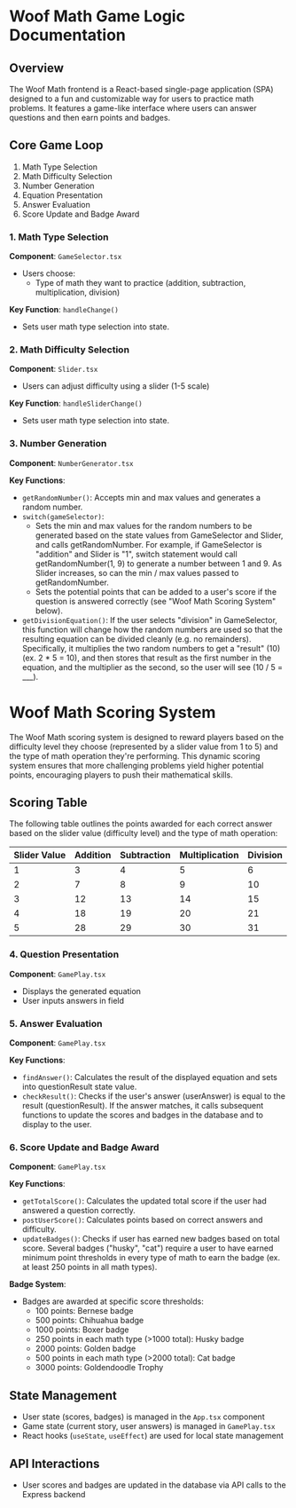 # Woof Math Game Logic Documentation

## Overview

The Woof Math frontend is a React-based single-page application (SPA) designed to a fun and customizable way for users to practice math problems. It features a game-like interface where users can answer questions and then earn points and badges.

## Core Game Loop

1. Math Type Selection
2. Math Difficulty Selection
3. Number Generation
4. Equation Presentation
5. Answer Evaluation
6. Score Update and Badge Award

### 1. Math Type Selection

**Component**: `GameSelector.tsx`

- Users choose:
  - Type of math they want to practice (addition, subtraction, multiplication, division)

**Key Function**: `handleChange()`

- Sets user math type selection into state.

### 2. Math Difficulty Selection

**Component**: `Slider.tsx`

- Users can adjust difficulty using a slider (1-5 scale)

**Key Function**: `handleSliderChange()`

- Sets user math type selection into state.

### 3. Number Generation

**Component**: `NumberGenerator.tsx`

**Key Functions**:

- `getRandomNumber()`: Accepts min and max values and generates a random number.
- `switch(gameSelector)`:
  - Sets the min and max values for the random numbers to be generated based on the state values from GameSelector and Slider, and calls getRandomNumber. For example, if GameSelector is "addition" and Slider is "1", switch statement would call getRandomNumber(1, 9) to generate a number between 1 and 9. As Slider increases, so can the min / max values passed to getRandomNumber.
  - Sets the potential points that can be added to a user's score if the question is answered correctly (see "Woof Math Scoring System" below).
- `getDivisionEquation()`: If the user selects "division" in GameSelector, this function will change how the random numbers are used so that the resulting equation can be divided cleanly (e.g. no remainders). Specifically, it multiplies the two random numbers to get a "result" (10) (ex. 2 \* 5 = 10), and then stores that result as the first number in the equation, and the multiplier as the second, so the user will see (10 / 5 = \_\_\_).

# Woof Math Scoring System

The Woof Math scoring system is designed to reward players based on the difficulty level they choose (represented by a slider value from 1 to 5) and the type of math operation they're performing. This dynamic scoring system ensures that more challenging problems yield higher potential points, encouraging players to push their mathematical skills.

## Scoring Table

The following table outlines the points awarded for each correct answer based on the slider value (difficulty level) and the type of math operation:

| Slider Value | Addition | Subtraction | Multiplication | Division |
| ------------ | -------- | ----------- | -------------- | -------- |
| 1            | 3        | 4           | 5              | 6        |
| 2            | 7        | 8           | 9              | 10       |
| 3            | 12       | 13          | 14             | 15       |
| 4            | 18       | 19          | 20             | 21       |
| 5            | 28       | 29          | 30             | 31       |

### 4. Question Presentation

**Component**: `GamePlay.tsx`

- Displays the generated equation
- User inputs answers in field

### 5. Answer Evaluation

**Component**: `GamePlay.tsx`

**Key Functions**:

- `findAnswer()`: Calculates the result of the displayed equation and sets into questionResult state value.
- `checkResult()`: Checks if the user's answer (userAnswer) is equal to the result (questionResult). If the answer matches, it calls subsequent functions to update the scores and badges in the database and to display to the user.

### 6. Score Update and Badge Award

**Component**: `GamePlay.tsx`

**Key Functions**:

- `getTotalScore()`: Calculates the updated total score if the user had answered a question correctly.
- `postUserScore()`: Calculates points based on correct answers and difficulty.
- `updateBadges()`: Checks if user has earned new badges based on total score. Several badges ("husky", "cat") require a user to have earned minimum point thresholds in every type of math to earn the badge (ex. at least 250 points in all math types).

**Badge System**:

- Badges are awarded at specific score thresholds:
  - 100 points: Bernese badge
  - 500 points: Chihuahua badge
  - 1000 points: Boxer badge
  - 250 points in each math type (>1000 total): Husky badge
  - 2000 points: Golden badge
  - 500 points in each math type (>2000 total): Cat badge
  - 3000 points: Goldendoodle Trophy

## State Management

- User state (scores, badges) is managed in the `App.tsx` component
- Game state (current story, user answers) is managed in `GamePlay.tsx`
- React hooks (`useState`, `useEffect`) are used for local state management

## API Interactions

- User scores and badges are updated in the database via API calls to the Express backend
